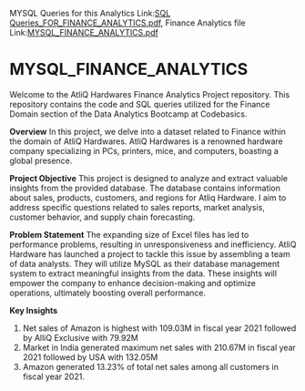 MYSQL Queries for this Analytics Link:[SQL Queries_FOR_FINANCE_ANALYTICS.pdf](https://github.com/user-attachments/files/16739346/SQL.Queries_FOR_FINANCE_ANALYTICS.pdf),
Finance Analytics file Link:[MYSQL_FINANCE_ANALYTICS.pdf](https://github.com/user-attachments/files/16739342/MYSQL_FINANCE_ANALYTICS.pdf)
# MYSQL_FINANCE_ANALYTICS
Welcome to the AtliQ Hardwares Finance Analytics Project repository. This repository contains the code and SQL queries utilized for the Finance Domain section of the Data Analytics Bootcamp at Codebasics.

**Overview**
In this project, we delve into a dataset related to Finance within the domain of AtliQ Hardwares. AtliQ Hardwares is a renowned hardware company specializing in PCs, printers, mice, and computers, boasting a global presence.

**Project Objective**
This project is designed to analyze and extract valuable insights from the provided database. The database contains information about sales, products, customers, and regions for Atliq Hardware. I aim to address specific questions related to sales reports, market analysis, customer behavior, and supply chain forecasting.

**Problem Statement**
The expanding size of Excel files has led to performance problems, resulting in unresponsiveness and inefficiency. AtliQ Hardware has launched a project to tackle this issue by assembling a team of data analysts. They will utilize MySQL as their database management system to extract meaningful insights from the data. These insights will empower the company to enhance decision-making and optimize operations, ultimately boosting overall performance.

**Key Insights**

1. Net sales of Amazon is highest with 109.03M in fiscal year 2021 followed by AlliQ Exclusive with 79.92M
2. Market in India generated maximum net sales with 210.67M in fiscal year 2021 followed by USA with 132.05M
3. Amazon generated 13.23% of total net sales among all customers in fiscal year 2021.


